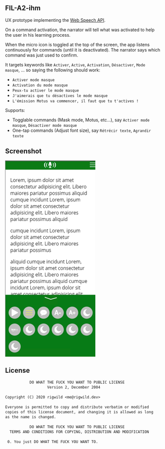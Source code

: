 ## FIL-A2-ihm

UX prototype implementing the [Web Speech API](https://developer.mozilla.org/en-US/docs/Web/API/Web_Speech_API/Using_the_Web_Speech_API).

On a command activation, the narrator will tell what was activated to help the user in his learning process.

When the micro icon is toggled at the top of the screen, the app listens continuously for commands (until it is deactivated). The narrator says which command was just used to confirm.

It targets keywords like `Activer`, `Active`, `Activation`, `Désactiver`, `Mode masque`, ... so saying the following should work:

 - `Activer mode masque`
 - `Activation du mode masque`
 - `Peux-tu activer le mode masque`
 - `J'aimerais que tu désactives le mode masque`
 - `L'émission Motus va commencer, il faut que tu t'actives !`

Supports:

 - Togglable commands (Mask mode, Motus, etc...), say `Activer mode masque`, `Désactiver mode masque`
 - One-tap commands (Adjust font size), say `Rétrécir texte`, `Agrandir texte`

## Screenshot

![screenshot](./screenshot.jpg)

## License

```
           DO WHAT THE FUCK YOU WANT TO PUBLIC LICENSE
                   Version 2, December 2004
 
Copyright (C) 2020 rigwild <me@rigwild.dev>

Everyone is permitted to copy and distribute verbatim or modified
copies of this license document, and changing it is allowed as long
as the name is changed.
 
           DO WHAT THE FUCK YOU WANT TO PUBLIC LICENSE
  TERMS AND CONDITIONS FOR COPYING, DISTRIBUTION AND MODIFICATION

 0. You just DO WHAT THE FUCK YOU WANT TO.
```
